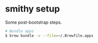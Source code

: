 # smithy setup

Some post-bootstrap steps.

```sh
# Bundle apps
$ brew bundle -v --file=~/.Brewfile.apps
```
